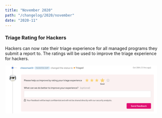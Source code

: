 ```yaml
---
title: "November 2020"
path: "/changelog/2020/november"
date: "2020-11"
---
```


### Triage Rating for Hackers
Hackers can now rate their triage experience for all managed programs they submit a report to. The ratings will be used to improve the triage experience for hackers.

![hacker triage rating](./images/nov_2020_hacker_triage_rating.png)
